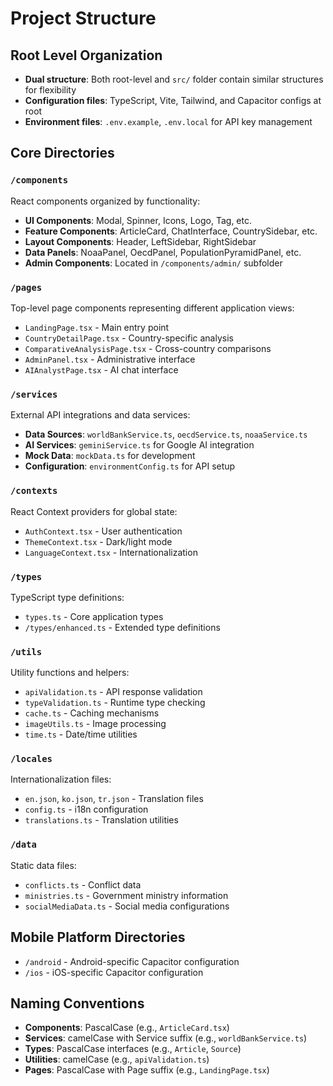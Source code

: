 # Project Structure

## Root Level Organization
- **Dual structure**: Both root-level and `src/` folder contain similar structures for flexibility
- **Configuration files**: TypeScript, Vite, Tailwind, and Capacitor configs at root
- **Environment files**: `.env.example`, `.env.local` for API key management

## Core Directories

### `/components`
React components organized by functionality:
- **UI Components**: Modal, Spinner, Icons, Logo, Tag, etc.
- **Feature Components**: ArticleCard, ChatInterface, CountrySidebar, etc.
- **Layout Components**: Header, LeftSidebar, RightSidebar
- **Data Panels**: NoaaPanel, OecdPanel, PopulationPyramidPanel, etc.
- **Admin Components**: Located in `/components/admin/` subfolder

### `/pages`
Top-level page components representing different application views:
- `LandingPage.tsx` - Main entry point
- `CountryDetailPage.tsx` - Country-specific analysis
- `ComparativeAnalysisPage.tsx` - Cross-country comparisons
- `AdminPanel.tsx` - Administrative interface
- `AIAnalystPage.tsx` - AI chat interface

### `/services`
External API integrations and data services:
- **Data Sources**: `worldBankService.ts`, `oecdService.ts`, `noaaService.ts`
- **AI Services**: `geminiService.ts` for Google AI integration
- **Mock Data**: `mockData.ts` for development
- **Configuration**: `environmentConfig.ts` for API setup

### `/contexts`
React Context providers for global state:
- `AuthContext.tsx` - User authentication
- `ThemeContext.tsx` - Dark/light mode
- `LanguageContext.tsx` - Internationalization

### `/types`
TypeScript type definitions:
- `types.ts` - Core application types
- `/types/enhanced.ts` - Extended type definitions

### `/utils`
Utility functions and helpers:
- `apiValidation.ts` - API response validation
- `typeValidation.ts` - Runtime type checking
- `cache.ts` - Caching mechanisms
- `imageUtils.ts` - Image processing
- `time.ts` - Date/time utilities

### `/locales`
Internationalization files:
- `en.json`, `ko.json`, `tr.json` - Translation files
- `config.ts` - i18n configuration
- `translations.ts` - Translation utilities

### `/data`
Static data files:
- `conflicts.ts` - Conflict data
- `ministries.ts` - Government ministry information
- `socialMediaData.ts` - Social media configurations

## Mobile Platform Directories
- `/android` - Android-specific Capacitor configuration
- `/ios` - iOS-specific Capacitor configuration

## Naming Conventions
- **Components**: PascalCase (e.g., `ArticleCard.tsx`)
- **Services**: camelCase with Service suffix (e.g., `worldBankService.ts`)
- **Types**: PascalCase interfaces (e.g., `Article`, `Source`)
- **Utilities**: camelCase (e.g., `apiValidation.ts`)
- **Pages**: PascalCase with Page suffix (e.g., `LandingPage.tsx`)